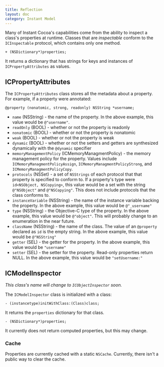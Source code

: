 ```yaml
---
title: Reflection
layout: doc
category: Instant Model
---
```



Many of Instant Cocoa's capabilities come from the ability to inspect a class's properties at runtime. Classes that are *inspectable* conform to the `ICInspectable` protocol, which contains only one method.

	+ (NSDictionary*)properties;

It returns a dictionary that has strings for keys and instances of `ICPropertyAttributes` as values.

## ICPropertyAttributes

The `ICPropertyAttributes` class stores all the metadata about a property. For example, if a property were annotated:

	@property (nonatomic, strong, readonly) NSString *username;

* `name` (NSString) - the name of the property. In the above example, this value would be `@"username"`.
* `readOnly` (BOOL) - whether or not the property is readonly
* `nonatomic` (BOOL) - whether or not the property is nonatomic
* `weak` (BOOL) - whether or not the property is weak
* `dynamic` (BOOL) - whether or not the setters and getters are synthesized dynamically with the `@dynamic` specifier
* `memoryManagementPolicy` (ICMemoryManagmentPolicy) - the memory management policy for the property. Values include `ICMemoryManagmentPolicyAssign`, `ICMemoryManagmentPolicyStrong`, and `ICMemoryManagmentPolicyCopy`.
* `protocols` (NSSet) - a set of `NSStrings` of each protocol that that property is specified to conform to. If a property's type were `id<NSObject, NSCopying>`, this value would be a set with the string `@"NSObject"` and `@"NSCopying"`. This does not include protocols that the class conforms to.
* `instanceVariable` (NSString) - the name of the instance variable backing the property. In the above example, this value would be `@"_username"`
* `type` (NSString) - the Objective-C type of the property. In the above example, this value would be `@"object"`. This will probably change to an enumeration in the near future.
* `className` (NSString) - the name of the class. The value of an `@property` declared as `id` is the empty string. In the above example, this value would be `@"NSString"`
* `getter` (SEL) - the getter for the property. In the above example, this value would be `"username"`
* `setter` (SEL) - the setter for the property. Read-only properties return NULL. In the above example, this value would be `"setUsername:"`

## ICModelInspector

*This class's name will change to `ICObjectInspector` soon.*

The `ICModelInspector` class is initialized with a class:

	- (instancetype)initWithClass:(Class)class;

It returns the `properties` dictionary for that class.

	- (NSDictionary*)properties;

It currently does not return computed properties, but this may change.

### Cache

Properties are currently cached with a static `NSCache`. Currently, there isn't a public way to clear the cache.